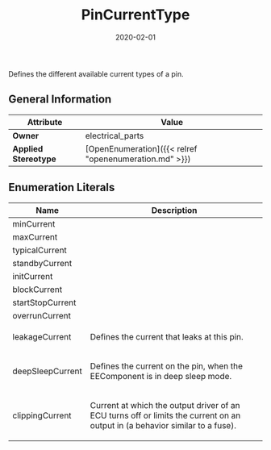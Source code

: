 ﻿---
title: PinCurrentType
toc: false
type: specs
date: "2020-02-01"
draft: false
specification: VEC
version: 1.2.0
documentType: "Recommendation"
elementType: Class
classes:
  - PinCurrentType
menu_name: vec-1.2.0
---
<p> Defines the different available current types of a pin.      </p>

## General Information

| Attribute               | Value |
|-------------------------|-------|
| **Owner**               | electrical_parts |
| **Applied Stereotype**  | [OpenEnumeration]({{< relref "openenumeration.md" >}})<br/>  |

## Enumeration Literals
| Name          | **Description** |
|---------------|-----------------|
| minCurrent |  |
| maxCurrent |  |
| typicalCurrent |  |
| standbyCurrent |  |
| initCurrent |  |
| blockCurrent |  |
| startStopCurrent |  |
| overrunCurrent |  |
| leakageCurrent | <p> Defines the current that leaks at this pin.      </p> |
| deepSleepCurrent | <p> Defines the current on the pin, when the EEComponent is in deep sleep mode.      </p> |
| clippingCurrent | <p> Current at which the output driver of an ECU turns off or limits the current on an output in (a behavior similar to a fuse).      </p> |
